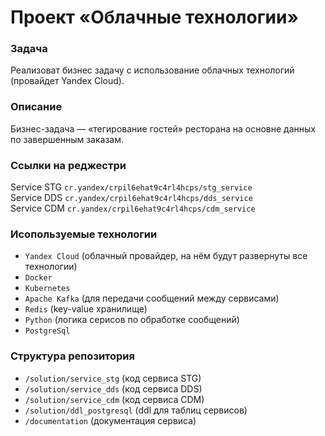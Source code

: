 # Проект «Облачные технологии»

### Задача

Реализоват бизнес задачу с использование облачных технологий (провайдет Yandex Cloud).

### Описание

Бизнес-задача — «тегирование гостей» ресторана на основне данных по завершенным заказам.

### Ссылки на реджестри

Service STG `cr.yandex/crpil6ehat9c4rl4hcps/stg_service`  
Service DDS `cr.yandex/crpil6ehat9c4rl4hcps/dds_service`  
Service CDM `cr.yandex/crpil6ehat9c4rl4hcps/cdm_service`

### Исопользуемые технологии

- `Yandex Cloud` (облачный провайдер, на нём будут развернуты все технологии)
- `Docker`
- `Kubernetes`
- `Apache Kafka` (для передачи сообщений между сервисами)
- `Redis` (key-value хранилище)
- `Python` (логика серисов по обработке сообщений)
- `PostgreSql`

### Структура репозитория

- `/solution/service_stg` (код сервиса STG)
- `/solution/service_dds` (код сервиса DDS)
- `/solution/service_cdm` (код сервиса CDM)
- `/solution/ddl_postgresql` (ddl для таблиц сервисов)
- `/documentation` (документация сервиса)
